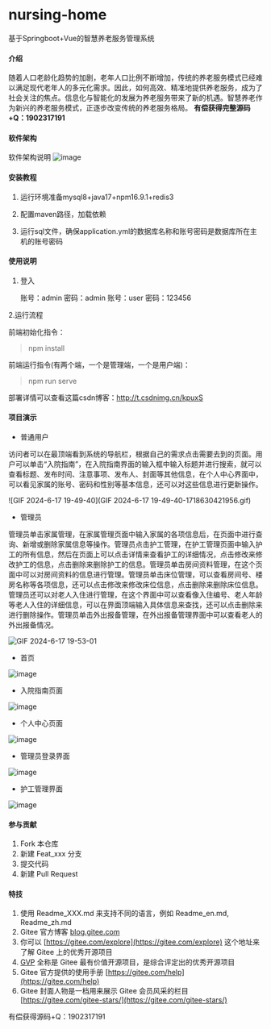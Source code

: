 # nursing-home
基于Springboot+Vue的智慧养老服务管理系统

#### 介绍
随着人口老龄化趋势的加剧，老年人口比例不断增加，传统的养老服务模式已经难以满足现代老年人的多元化需求。因此，如何高效、精准地提供养老服务，成为了社会关注的焦点。信息化与智能化的发展为养老服务带来了新的机遇。智慧养老作为新兴的养老服务模式，正逐步改变传统的养老服务格局。
**有偿获得完整源码+Q：1902317191**

#### 软件架构
软件架构说明
![image](https://github.com/luooin/nursing-home/assets/85004172/0c85cc0e-2b22-4f70-ad5f-c50667acd3a2)



#### 安装教程

1. 运行环境准备mysql8+java17+npm16.9.1+redis3

2. 配置maven路径，加载依赖

3. 运行sql文件，确保application.yml的数据库名称和账号密码是数据库所在主机的账号密码

#### 使用说明

1. 登入

   账号：admin	密码：admin
   账号：user	密码：123456

2.运行流程

前端初始化指令：
> npm install

前端运行指令(有两个端，一个是管理端，一个是用户端)：
> npm run serve

部署详情可以查看这篇csdn博客：http://t.csdnimg.cn/kpuxS

#### 项目演示

+ 普通用户

访问者可以在最顶端看到系统的导航栏，根据自己的需求点击需要去到的页面。用户可以单击“入院指南”，在入院指南界面的输入框中输入标题并进行搜索，就可以查看标题、发布时间、注意事项、发布人、封面等其他信息，在个人中心界面中，可以看见家属的账号、密码和性别等基本信息，还可以对这些信息进行更新操作。

![GIF 2024-6-17 19-49-40](GIF 2024-6-17 19-49-40-1718630421956.gif)


+ 管理员

管理员单击家属管理，在家属管理页面中输入家属的各项信息后，在页面中进行查询、新增或删除家属信息等操作。管理员点击护工管理，在护工管理页面中输入护工的所有信息，然后在页面上可以点击详情来查看护工的详细情况，点击修改来修改护工的信息，点击删除来删除护工的信息。管理员单击房间资料管理，在这个页面中可以对房间资料的信息进行管理。管理员单击床位管理，可以查看房间号、楼房名称等各项信息，还可以点击修改来修改床位信息，点击删除来删除床位信息。管理员还可以对老人入住进行管理，在这个界面中可以查看像入住编号、老人年龄等老人入住的详细信息，可以在界面顶端输入具体信息来查找，还可以点击删除来进行删除操作。管理员单击外出报备管理，在外出报备管理界面中可以查看老人的外出报备情况。

![GIF 2024-6-17 19-53-01](https://github.com/luooin/nursing-home/assets/85004172/385d167e-a4d4-4c9d-908d-1d41cbb35e65)


+ 首页

![image](https://github.com/luooin/nursing-home/assets/85004172/96c278d3-fd40-45ea-b336-04f4d28c9080)

+ 入院指南页面

![image](https://github.com/luooin/nursing-home/assets/85004172/fdbda507-3498-465c-8973-5b9ea36617e2)

+ 个人中心页面

![image](https://github.com/luooin/nursing-home/assets/85004172/7b603c45-61af-4718-8e96-72f87b249499)


+ 管理员登录界面

![image](https://github.com/luooin/nursing-home/assets/85004172/f6f654d3-f519-4095-a2b0-a1fdcd228ff4)

+ 护工管理界面

![image](https://github.com/luooin/nursing-home/assets/85004172/7b8625e9-8359-43c7-ae0b-529ab44563e7)


#### 参与贡献

1.  Fork 本仓库
2.  新建 Feat_xxx 分支
3.  提交代码
4.  新建 Pull Request


#### 特技

1.  使用 Readme\_XXX.md 来支持不同的语言，例如 Readme\_en.md, Readme\_zh.md
2.  Gitee 官方博客 [blog.gitee.com](https://blog.gitee.com)
3.  你可以 [https://gitee.com/explore](https://gitee.com/explore) 这个地址来了解 Gitee 上的优秀开源项目
4.  [GVP](https://gitee.com/gvp) 全称是 Gitee 最有价值开源项目，是综合评定出的优秀开源项目
5.  Gitee 官方提供的使用手册 [https://gitee.com/help](https://gitee.com/help)
6.  Gitee 封面人物是一档用来展示 Gitee 会员风采的栏目 [https://gitee.com/gitee-stars/](https://gitee.com/gitee-stars/)

有偿获得源码+Q：1902317191


